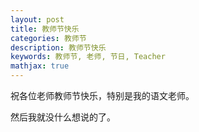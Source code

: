 ```yaml
---
layout: post
title: 教师节快乐
categories: 教师节
description: 教师节快乐
keywords: 教师节, 老师, 节日, Teacher
mathjax: true
---
```


祝各位老师教师节快乐，特别是我的语文老师。

然后我就没什么想说的了。
